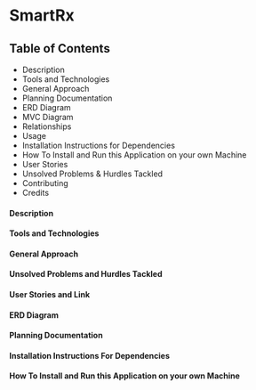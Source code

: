 # SmartRx

## Table of Contents
- Description
- Tools and Technologies
- General Approach
- Planning Documentation
- ERD Diagram
- MVC Diagram
- Relationships
- Usage
- Installation Instructions for Dependencies
- How To Install and Run this Application on your own Machine
- User Stories
- Unsolved Problems & Hurdles Tackled
- Contributing
- Credits


#### Description
#### Tools and Technologies 
#### General Approach
#### Unsolved Problems and Hurdles Tackled 
#### User Stories and Link 
#### ERD Diagram 
#### Planning Documentation 
#### Installation Instructions For Dependencies 
#### How To Install and Run this Application on your own Machine
